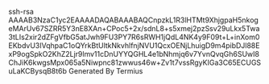 ssh-rsa AAAAB3NzaC1yc2EAAAADAQABAAABAQCnpzkL1R3lHTMt9XhjgpaH5nkogeMArUv67SZRR5Y3nE8XAn+CPoc5+2x/sdnL8+s5xmej2pzSsv29uLkx5Twa3tLIs2xir2dZFgVfbG5atJwh9FU3PY7R6sRWH1jQdL4NK4y9F09t+L+inXom0EKbdvU3IVqhpaC1oQYrkBtUltkNkvhlfnjNVU1QcxOENjLhuigD9m4pibDJl88ExP9ogSpkO2KhZ2Ljr9lmv11cDnUYYQGHL4e1bNhmjq6v7YvnQvqGh6SUwI8ChJiK6kwgsMpx065a5Niwpnc81zwwus46w+Zv1t7vssRgyKIGa3C65ECUGSuLaKCBysqB8t6b Generated By Termius
